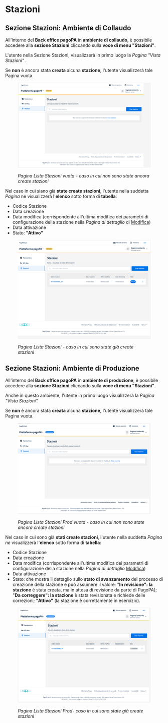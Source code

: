 # Stazioni

## Sezione Stazioni: Ambiente di Collaudo

All'interno del **Back office pagoPA** in **ambiente di collaudo**,  è possibile accedere alla **sezione Stazioni** cliccando sulla **voce di menu "Stazioni"**.

L'utente nella Sezione Stazioni, visualizzerà in primo luogo la _Pagina "Vista Stazioni"_ .

Se **non** è ancora stata **creata** alcuna **stazione**, l'utente visualizzerà tale Pagina vuota.&#x20;

<figure><img src="../../../.gitbook/assets/image (9).png" alt=""><figcaption><p><em>Pagina Lista Stazioni vuota - caso in cui non sono state ancora create stazioni</em></p></figcaption></figure>

Nel caso in cui siano già **state create stazioni**, l'utente nella suddetta _Pagina_ ne visualizzerà l'**elenco** sotto forma di **tabella**:

* Codice Stazione
* Data creazione
* Data modifica (corrispondente all'ultima modifica dei parametri di configurazione della stazione nella _Pagina di dettaglio_ di [Modifica](modifica.md))
* Data attivazione
* Stato: **"Attivo"**&#x20;

<figure><img src="../../../.gitbook/assets/image (8).png" alt=""><figcaption><p><em>Pagina Lista Stazioni - caso in cui sono state già create stazioni</em></p></figcaption></figure>

## Sezione Stazioni: Ambiente di Produzione

All'interno del **Back office pagoPA** in **ambiente di produzione**, è possibile accedere alla **sezione Stazioni** cliccando sulla **voce di menu "Stazioni"**.

Anche in questo ambiente, l'utente in primo luogo visualizzerà la _Pagina "Vista Stazioni"._

Se **non** è ancora stata **creata** alcuna **stazione**, l'utente visualizzerà tale Pagina vuota.&#x20;

<figure><img src="../../../.gitbook/assets/image (10).png" alt=""><figcaption><p><em>Pagina Lista Stazioni Prod vuota - caso in cui non sono state ancora create stazioni</em></p></figcaption></figure>

Nel caso in cui sono già **stati create stazioni**, l'utente nella suddetta _Pagina ne_ visualizzerà l'**elenco** sotto forma di **tabella**:

* Codice Stazione
* Data creazione
* Data modifica (corrispondente all'ultima modifica dei parametri di configurazione della stazione nella _Pagina di dettaglio_ [Modifica](modifica.md))
* Data attivazione
* Stato: che mostra il dettaglio sullo **stato di avanzamento** del processo di creazione della stazione e può assumere il valore: "**In revisione": la stazione** è stata creata, ma in attesa di revisione da parte di PagoPA); "**Da correggere": la stazione** è stata revisionata e richiede delle correzioni; **"Attivo"** (la stazione è correttamente in esercizio).

<figure><img src="../../../.gitbook/assets/image (11).png" alt=""><figcaption><p><em>Pagina Lista Stazioni Prod- caso in cui sono state già create stazioni</em></p></figcaption></figure>
